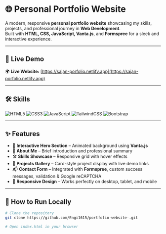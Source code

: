  # 🌐 Personal Portfolio Website

A modern, responsive **personal portfolio website** showcasing my skills, projects, and professional journey in **Web Development**.  
Built with **HTML, CSS, JavaScript, Vanta.js**, and **Formspree** for a sleek and interactive experience.  

---

## 🔗 Live Demo 
🌍 **Live Website:** [https://sajan-porfolio.netlify.app](https://sajan-porfolio.netlify.app)  

---

## 🛠 Skills
![HTML5](https://img.shields.io/badge/HTML5-E34F26?style=for-the-badge&logo=html5&logoColor=white)
![CSS3](https://img.shields.io/badge/CSS3-1572B6?style=for-the-badge&logo=css3&logoColor=white)
![JavaScript](https://img.shields.io/badge/JavaScript-323330?style=for-the-badge&logo=javascript&logoColor=F7DF1E)
![TailwindCSS](https://img.shields.io/badge/Tailwind_CSS-38B2AC?style=for-the-badge&logo=tailwind-css&logoColor=white)
![Bootstrap](https://img.shields.io/badge/Bootstrap-563D7C?style=for-the-badge&logo=bootstrap&logoColor=white)

---

## ✨ Features
- 🎨 **Interactive Hero Section** – Animated background using **Vanta.js**  
- 📜 **About Me** – Brief introduction and professional summary  
- 🛠 **Skills Showcase** – Responsive grid with hover effects  
- 📂 **Projects Gallery** – Card-style project display with live demo links  
- 📬 **Contact Form** – Integrated with **Formspree**, custom success messages, validation & Google reCAPTCHA  
- 📱 **Responsive Design** – Works perfectly on desktop, tablet, and mobile  

---

## 🚀 How to Run Locally
```bash
# Clone the repository
git clone https://github.com/Engi1615/portfolio-website-.git

# Open index.html in your browser
